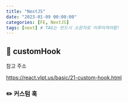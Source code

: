 ```yaml
---
title: "NextJS"
date: "2023-01-09 00:00:00"
categories: [FE, NextJS]
tags: [next] # TAG는 반드시 소문자로 이루어져야함!
---
```


## 📌 customHook

참고 주소

<a href='https://react.vlpt.us/basic/21-custom-hook.html'>https://react.vlpt.us/basic/21-custom-hook.html</a>

### ✏️ 커스텀 훅
